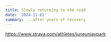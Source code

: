 ```yaml
---
title: Slowly returning to the road
date: '2024-11-01'
summary: ...after years of recovery
---
```


https://www.strava.com/athletes/juneunjaypark